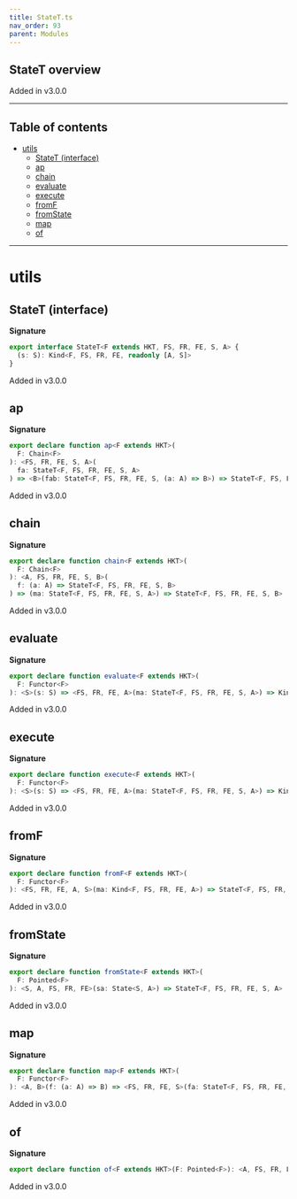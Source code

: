 ```yaml
---
title: StateT.ts
nav_order: 93
parent: Modules
---
```


## StateT overview

Added in v3.0.0

---

<h2 class="text-delta">Table of contents</h2>

- [utils](#utils)
  - [StateT (interface)](#statet-interface)
  - [ap](#ap)
  - [chain](#chain)
  - [evaluate](#evaluate)
  - [execute](#execute)
  - [fromF](#fromf)
  - [fromState](#fromstate)
  - [map](#map)
  - [of](#of)

---

# utils

## StateT (interface)

**Signature**

```ts
export interface StateT<F extends HKT, FS, FR, FE, S, A> {
  (s: S): Kind<F, FS, FR, FE, readonly [A, S]>
}
```

Added in v3.0.0

## ap

**Signature**

```ts
export declare function ap<F extends HKT>(
  F: Chain<F>
): <FS, FR, FE, S, A>(
  fa: StateT<F, FS, FR, FE, S, A>
) => <B>(fab: StateT<F, FS, FR, FE, S, (a: A) => B>) => StateT<F, FS, FR, FE, S, A>
```

Added in v3.0.0

## chain

**Signature**

```ts
export declare function chain<F extends HKT>(
  F: Chain<F>
): <A, FS, FR, FE, S, B>(
  f: (a: A) => StateT<F, FS, FR, FE, S, B>
) => (ma: StateT<F, FS, FR, FE, S, A>) => StateT<F, FS, FR, FE, S, B>
```

Added in v3.0.0

## evaluate

**Signature**

```ts
export declare function evaluate<F extends HKT>(
  F: Functor<F>
): <S>(s: S) => <FS, FR, FE, A>(ma: StateT<F, FS, FR, FE, S, A>) => Kind<F, FS, FR, FE, A>
```

Added in v3.0.0

## execute

**Signature**

```ts
export declare function execute<F extends HKT>(
  F: Functor<F>
): <S>(s: S) => <FS, FR, FE, A>(ma: StateT<F, FS, FR, FE, S, A>) => Kind<F, FS, FR, FE, S>
```

Added in v3.0.0

## fromF

**Signature**

```ts
export declare function fromF<F extends HKT>(
  F: Functor<F>
): <FS, FR, FE, A, S>(ma: Kind<F, FS, FR, FE, A>) => StateT<F, FS, FR, FE, S, A>
```

Added in v3.0.0

## fromState

**Signature**

```ts
export declare function fromState<F extends HKT>(
  F: Pointed<F>
): <S, A, FS, FR, FE>(sa: State<S, A>) => StateT<F, FS, FR, FE, S, A>
```

Added in v3.0.0

## map

**Signature**

```ts
export declare function map<F extends HKT>(
  F: Functor<F>
): <A, B>(f: (a: A) => B) => <FS, FR, FE, S>(fa: StateT<F, FS, FR, FE, S, A>) => StateT<F, FS, FR, FE, S, B>
```

Added in v3.0.0

## of

**Signature**

```ts
export declare function of<F extends HKT>(F: Pointed<F>): <A, FS, FR, FE, S>(a: A) => StateT<F, FS, FR, FE, S, A>
```

Added in v3.0.0
